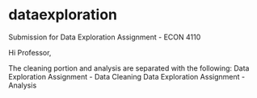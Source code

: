 # dataexploration
Submission for Data Exploration Assignment - ECON 4110

Hi Professor,

The cleaning portion and analysis are separated with the following:
Data Exploration Assignment - Data Cleaning
Data Exploration Assignment - Analysis
